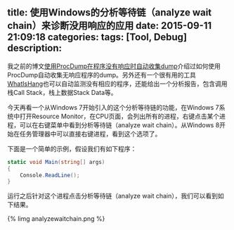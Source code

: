 title: 使用Windows的分析等待链（analyze wait chain）来诊断没用响应的应用
date: 2015-09-11 21:09:18
categories:
tags: [Tool, Debug]
description:
---
我之前的博文[使用ProcDump在程序没有响应时自动收集dump](http://fresky.github.io/2015/06/03/use-procdump-to-detect-hung-window/)介绍过如何使用ProcDump自动收集无响应程序的dump。另外还有一个很有用的工具[WhatIsHang](http://www.nirsoft.net/utils/what_is_hang.html)也可以自动监测没有相应的程序，还能给出一个分析报告，包含调用栈Call Stack，栈上数据Stack Data等。

今天再看一个从Windows 7开始引入的这个分析等待链的功能，在Windows 7系统中打开Resource Monitor，在CPU页面，会列出所有的进程，右键点击某个进程，可以在右键菜单中看到分析等待链（analyze wait chain）。从Windows 8开始在任务管理器中可以直接右键进程，看到这个选项了。

下面是一个简单的示例，假设我们有如下程序：

```c#
static void Main(string[] args)
{
	Console.ReadLine();
}
```

运行之后针对这个进程点击分析等待链（analyze wait chain），我们可以看到如下结果。

{% limg analyzewaitchain.png %}
